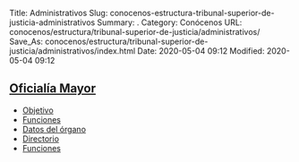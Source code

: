 Title: Administrativos
Slug: conocenos-estructura-tribunal-superior-de-justicia-administrativos
Summary: .
Category: Conócenos
URL: conocenos/estructura/tribunal-superior-de-justicia/administrativos/
Save_As: conocenos/estructura/tribunal-superior-de-justicia/administrativos/index.html
Date: 2020-05-04 09:12
Modified: 2020-05-04 09:12



## [Oficialía Mayor](oficialia-mayor/)

- [Objetivo](oficialia-mayor/objetivo/)
- [Funciones](oficialia-mayor/funciones/)
- [Datos del órgano](oficialia-mayor/datos-del-organo/)
- [Directorio](oficialia-mayor/directorio/)
- [Funciones](oficialia-mayor/funciones/)



